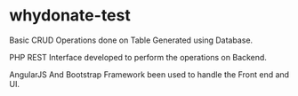 # whydonate-test

Basic CRUD Operations done on Table Generated using Database.

PHP REST Interface developed to perform the operations on Backend.

AngularJS And Bootstrap Framework been used to handle the Front end and UI.

